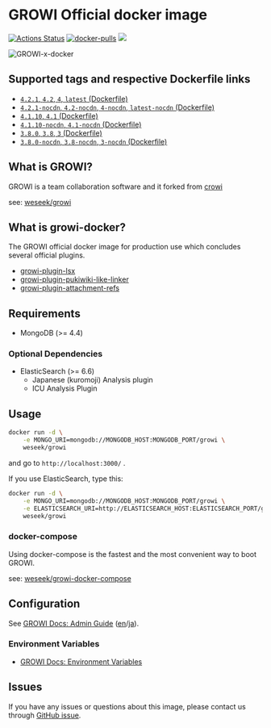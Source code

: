 
GROWI Official docker image
========================

[![Actions Status](https://github.com/weseek/growi/workflows/Release%20Docker%20Images/badge.svg)](https://github.com/weseek/growi/actions) [![docker-pulls](https://img.shields.io/docker/pulls/weseek/growi.svg)](https://hub.docker.com/r/weseek/growi/) [![](https://images.microbadger.com/badges/image/weseek/growi.svg)](https://microbadger.com/images/weseek/growi)

![GROWI-x-docker](https://user-images.githubusercontent.com/1638767/38307565-105956e2-384f-11e8-8534-b1128522d68d.png)


Supported tags and respective Dockerfile links
------------------------------------------------

* [`4.2.1`, `4.2`, `4`, `latest` (Dockerfile)](https://github.com/weseek/growi/blob/v4.2.1/docker/Dockerfile)
* [`4.2.1-nocdn`, `4.2-nocdn`, `4-nocdn`, `latest-nocdn` (Dockerfile)](https://github.com/weseek/growi/blob/v4.2.1/docker/Dockerfile)
* [`4.1.10`, `4.1` (Dockerfile)](https://github.com/weseek/growi/blob/v4.1.10/docker/Dockerfile)
* [`4.1.10-nocdn`, `4.1-nocdn` (Dockerfile)](https://github.com/weseek/growi/blob/v4.1.10/docker/Dockerfile)
* [`3.8.0`, `3.8`, `3` (Dockerfile)](https://github.com/weseek/growi/blob/v3.8.0/docker/Dockerfile)
* [`3.8.0-nocdn`, `3.8-nocdn`, `3-nocdn` (Dockerfile)](https://github.com/weseek/growi/blob/v3.8.0/docker/Dockerfile)


What is GROWI?
-------------

GROWI is a team collaboration software and it forked from [crowi](https://github.com/weseek/crowi/crowi)

see: [weseek/growi](https://github.com/weseek/growi)

What is growi-docker?
-------------------

The GROWI official docker image for production use which concludes several official plugins.

- [growi-plugin-lsx](https://www.npmjs.com/package/growi-plugin-lsx)
- [growi-plugin-pukiwiki-like-linker](https://www.npmjs.com/package/growi-plugin-pukiwiki-like-linker)
- [growi-plugin-attachment-refs](https://www.npmjs.com/package/growi-plugin-attachment-refs)



Requirements
-------------

* MongoDB (>= 4.4)

### Optional Dependencies

* ElasticSearch (>= 6.6)
    * Japanese (kuromoji) Analysis plugin
    * ICU Analysis Plugin


Usage
-----

```bash
docker run -d \
    -e MONGO_URI=mongodb://MONGODB_HOST:MONGODB_PORT/growi \
    weseek/growi
```

and go to `http://localhost:3000/` .

If you use ElasticSearch, type this:

```bash
docker run -d \
    -e MONGO_URI=mongodb://MONGODB_HOST:MONGODB_PORT/growi \
    -e ELASTICSEARCH_URI=http://ELASTICSEARCH_HOST:ELASTICSEARCH_PORT/growi \
    weseek/growi
```


### docker-compose

Using docker-compose is the fastest and the most convenient way to boot GROWI.

see: [weseek/growi-docker-compose](https://github.com/weseek/growi-docker-compose)


Configuration
-----------

See [GROWI Docs: Admin Guide](https://docs.growi.org/en/admin-guide/) ([en](https://docs.growi.org/en/admin-guide/)/[ja](https://docs.growi.org/ja/admin-guide/)).

### Environment Variables

- [GROWI Docs: Environment Variables](https://docs.growi.org/en/admin-guide/admin-cookbook/env-vars.html)


Issues
------

If you have any issues or questions about this image, please contact us through  [GitHub issue](https://github.com/weseek/growi-docker/issues).


